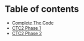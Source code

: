 # Table of contents

* [Complete The Code](README.md)
* [CTC2 Phase 1](ctc2-phase-1.md)
* [CTC2 Phase 2](ctc2-phase-2.md)
